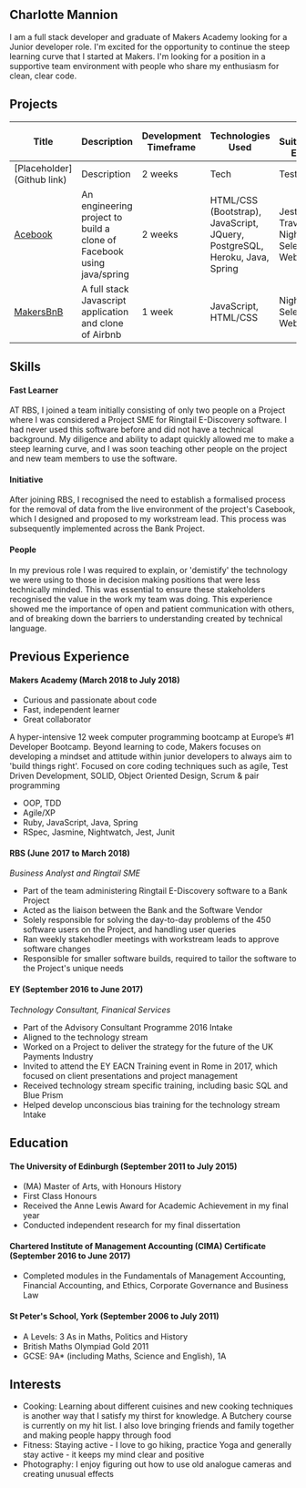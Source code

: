## Charlotte Mannion

I am a full stack developer and graduate of Makers Academy looking for a Junior developer role. I'm excited for the opportunity to continue the steep learning curve that I started at Makers. I'm looking for a position in a supportive team environment with people who share my enthusiasm for clean, clear code.

## Projects
| Title | Description | Development Timeframe | Technologies Used | Test Suites/CIs/CDs Employed |
|--|--|--|--|--|
| [Placeholder](Github link) | Description | 2 weeks | Tech | Test suit |
| [Acebook](https://github.com/anderscodes/mother_acebook) | An engineering project to build a clone of Facebook using java/spring | 2 weeks | HTML/CSS (Bootstrap), JavaScript, JQuery, PostgreSQL, Heroku, Java, Spring | Jest, Junit, Travis, Nightwatch, Selenium-Webdriver |
| [MakersBnB](https://github.com/ellie-keen/makersBnb) | A full stack Javascript application and clone of Airbnb | 1 week | JavaScript, HTML/CSS | Nightwatch, Selenium-Webdriver |

## Skills

#### Fast Learner

AT RBS, I joined a team initially consisting of only two people on a Project where I was considered a Project SME for Ringtail E-Discovery software.  I had never used this software before and did not have a technical background. My diligence and ability to adapt quickly allowed me to make a steep learning curve, and I was soon teaching other people on the project and new team members to use the software.

#### Initiative

After joining RBS, I recognised the need to establish a formalised process for the removal of data from the live environment of the project's Casebook, which I designed and proposed to my workstream lead. This process was subsequently implemented across the Bank Project.

#### People

In my previous role I was required to explain, or 'demistify' the technology we were using  to those in decision making positions that were less technically minded. This was essential to ensure these stakeholders recognised the value in the work my team was doing.  This experience showed me the importance of open and patient communication with others, and of breaking down the barriers to understanding created by technical language.  

## Previous Experience

#### Makers Academy (March 2018 to July 2018)

- Curious and passionate about code
- Fast, independent learner
- Great collaborator

A hyper-intensive 12 week computer programming bootcamp at Europe’s #1 Developer Bootcamp. Beyond learning to code, Makers focuses on developing a mindset and attitude within junior developers to always aim to 'build things right'.
Focused on core coding techniques such as agile, Test Driven Development, SOLID, Object Oriented Design, Scrum & pair programming

- OOP, TDD
- Agile/XP
- Ruby, JavaScript, Java, Spring
- RSpec, Jasmine, Nightwatch, Jest, Junit

#### RBS (June 2017 to March 2018)    
*Business Analyst and Ringtail SME*  
- Part of the team administering Ringtail E-Discovery software to a Bank Project
- Acted as the liaison between the Bank and the Software Vendor
- Solely responsible for solving the day-to-day problems of the 450 software users on the Project, and handling user queries
- Ran weekly stakehodler meetings with workstream leads to approve software changes
- Responsible for smaller software builds, required to tailor the software to the Project's unique needs

#### EY (September 2016 to June 2017)   
*Technology Consultant, Finanical Services*  
- Part of the Advisory Consultant Programme 2016 Intake
- Aligned to the technology stream
- Worked on a Project to deliver the strategy for the future of the UK Payments Industry
- Invited to attend the EY EACN Training event in Rome in 2017, which focused on client presentations and project management
- Received technology stream specific training, including basic SQL and Blue Prism
- Helped develop unconscious bias training for the technology stream Intake

## Education

#### The University of Edinburgh (September 2011 to July 2015)

- (MA) Master of Arts, with Honours History
- First Class Honours
- Received the Anne Lewis Award for Academic Achievement in my final year
- Conducted independent research for my final dissertation

#### Chartered Institute of Management Accounting (CIMA) Certificate (September 2016 to June 2017)
- Completed modules in the Fundamentals of Management Accounting, Financial Accounting,
and Ethics, Corporate Governance and Business Law

#### St Peter's School, York (September 2006 to July 2011)
- A Levels: 3 As in Maths, Politics and History
- British Maths Olympiad Gold 2011
- GCSE: 9A* (including Maths, Science and English), 1A

## Interests

- Cooking: Learning about different cuisines and new cooking techniques is another way that I satisfy my thirst for knowledge. A Butchery course is currently on my hit list. I also love bringing friends and family together and making people happy through food
- Fitness: Staying active - I love to go hiking, practice Yoga and generally stay active - it keeps my mind clear and positive
- Photography: I enjoy figuring out how to use old analogue cameras and creating unusual effects
